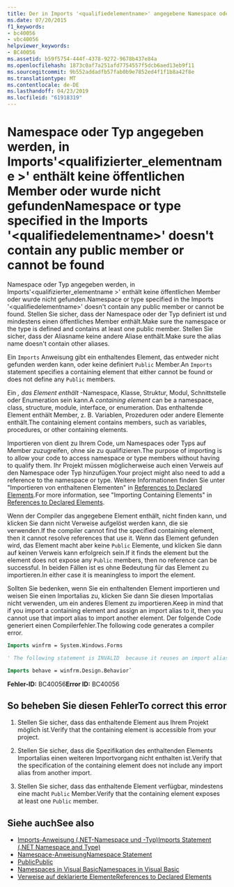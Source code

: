 ```yaml
---
title: Der in Imports '<qualifiedelementname>' angegebene Namespace oder Typ enthält keine öffentlichen Member oder kann nicht gefunden werden
ms.date: 07/20/2015
f1_keywords:
- bc40056
- vbc40056
helpviewer_keywords:
- BC40056
ms.assetid: b59f5754-444f-4378-9272-9678b437e84a
ms.openlocfilehash: 1873c0af7a251afd7754557f5dcb6aed13eb9f11
ms.sourcegitcommit: 9b552addadfb57fab0b9e7852ed4f1f1b8a42f8e
ms.translationtype: MT
ms.contentlocale: de-DE
ms.lasthandoff: 04/23/2019
ms.locfileid: "61918319"
---
```

# <a name="namespace-or-type-specified-in-the-imports-qualifiedelementname-doesnt-contain-any-public-member-or-cannot-be-found"></a><span data-ttu-id="fb8c9-102">Namespace oder Typ angegeben werden, in Imports'\<qualifizierter_elementname >' enthält keine öffentlichen Member oder wurde nicht gefunden</span><span class="sxs-lookup"><span data-stu-id="fb8c9-102">Namespace or type specified in the Imports '\<qualifiedelementname>' doesn't contain any public member or cannot be found</span></span>

<span data-ttu-id="fb8c9-103">Namespace oder Typ angegeben werden, in Imports'\<qualifizierter_elementname >' enthält keine öffentlichen Member oder wurde nicht gefunden.</span><span class="sxs-lookup"><span data-stu-id="fb8c9-103">Namespace or type specified in the Imports '\<qualifiedelementname>' doesn't contain any public member or cannot be found.</span></span> <span data-ttu-id="fb8c9-104">Stellen Sie sicher, dass der Namespace oder der Typ definiert ist und mindestens einen öffentliches Member enthält.</span><span class="sxs-lookup"><span data-stu-id="fb8c9-104">Make sure the namespace or the type is defined and contains at least one public member.</span></span> <span data-ttu-id="fb8c9-105">Stellen Sie sicher, dass der Aliasname keine andere Aliase enthält.</span><span class="sxs-lookup"><span data-stu-id="fb8c9-105">Make sure the alias name doesn't contain other aliases.</span></span>

<span data-ttu-id="fb8c9-106">Ein `Imports` Anweisung gibt ein enthaltendes Element, das entweder nicht gefunden werden kann, oder keine definiert `Public` Member.</span><span class="sxs-lookup"><span data-stu-id="fb8c9-106">An `Imports` statement specifies a containing element that either cannot be found or does not define any `Public` members.</span></span>

<span data-ttu-id="fb8c9-107">Ein *, das Element enthält* -Namespace, Klasse, Struktur, Modul, Schnittstelle oder Enumeration sein kann.</span><span class="sxs-lookup"><span data-stu-id="fb8c9-107">A *containing element* can be a namespace, class, structure, module, interface, or enumeration.</span></span> <span data-ttu-id="fb8c9-108">Das enthaltende Element enthält Member, z. B. Variablen, Prozeduren oder andere Elemente enthält.</span><span class="sxs-lookup"><span data-stu-id="fb8c9-108">The containing element contains members, such as variables, procedures, or other containing elements.</span></span>

<span data-ttu-id="fb8c9-109">Importieren von dient zu Ihrem Code, um Namespaces oder Typs auf Member zuzugreifen, ohne sie zu qualifizieren.</span><span class="sxs-lookup"><span data-stu-id="fb8c9-109">The purpose of importing is to allow your code to access namespace or type members without having to qualify them.</span></span> <span data-ttu-id="fb8c9-110">Ihr Projekt müssen möglicherweise auch einen Verweis auf den Namespace oder Typ hinzufügen.</span><span class="sxs-lookup"><span data-stu-id="fb8c9-110">Your project might also need to add a reference to the namespace or type.</span></span> <span data-ttu-id="fb8c9-111">Weitere Informationen finden Sie unter "Importieren von enthaltenen Elementen" in [References to Declared Elements](../../../visual-basic/programming-guide/language-features/declared-elements/references-to-declared-elements.md).</span><span class="sxs-lookup"><span data-stu-id="fb8c9-111">For more information, see "Importing Containing Elements" in [References to Declared Elements](../../../visual-basic/programming-guide/language-features/declared-elements/references-to-declared-elements.md).</span></span>

<span data-ttu-id="fb8c9-112">Wenn der Compiler das angegebene Element enthält, nicht finden kann, und klicken Sie dann nicht Verweise aufgelöst werden kann, die sie verwenden.</span><span class="sxs-lookup"><span data-stu-id="fb8c9-112">If the compiler cannot find the specified containing element, then it cannot resolve references that use it.</span></span> <span data-ttu-id="fb8c9-113">Wenn das Element gefunden wird, das Element macht aber keine `Public` Elemente, und klicken Sie dann auf keinen Verweis kann erfolgreich sein.</span><span class="sxs-lookup"><span data-stu-id="fb8c9-113">If it finds the element but the element does not expose any `Public` members, then no reference can be successful.</span></span> <span data-ttu-id="fb8c9-114">In beiden Fällen ist es ohne Bedeutung für das Element zu importieren.</span><span class="sxs-lookup"><span data-stu-id="fb8c9-114">In either case it is meaningless to import the element.</span></span>

<span data-ttu-id="fb8c9-115">Sollten Sie bedenken, wenn Sie ein enthaltenden Element importieren und weisen Sie einen Importalias zu, klicken Sie dann Sie diesen Importalias nicht verwenden, um ein anderes Element zu importieren.</span><span class="sxs-lookup"><span data-stu-id="fb8c9-115">Keep in mind that if you import a containing element and assign an import alias to it, then you cannot use that import alias to import another element.</span></span> <span data-ttu-id="fb8c9-116">Der folgende Code generiert einen Compilerfehler.</span><span class="sxs-lookup"><span data-stu-id="fb8c9-116">The following code generates a compiler error.</span></span>

```vb
Imports winfrm = System.Windows.Forms

' The following statement is INVALID  because it reuses an import alias.

Imports behave = winfrm.Design.Behavior`
```

<span data-ttu-id="fb8c9-117">**Fehler-ID:** BC40056</span><span class="sxs-lookup"><span data-stu-id="fb8c9-117">**Error ID:** BC40056</span></span>

## <a name="to-correct-this-error"></a><span data-ttu-id="fb8c9-118">So beheben Sie diesen Fehler</span><span class="sxs-lookup"><span data-stu-id="fb8c9-118">To correct this error</span></span>

1. <span data-ttu-id="fb8c9-119">Stellen Sie sicher, dass das enthaltende Element aus Ihrem Projekt möglich ist.</span><span class="sxs-lookup"><span data-stu-id="fb8c9-119">Verify that the containing element is accessible from your project.</span></span>

2. <span data-ttu-id="fb8c9-120">Stellen Sie sicher, dass die Spezifikation des enthaltenden Elements Importalias einen weiteren Importvorgang nicht enthalten ist.</span><span class="sxs-lookup"><span data-stu-id="fb8c9-120">Verify that the specification of the containing element does not include any import alias from another import.</span></span>

3. <span data-ttu-id="fb8c9-121">Stellen Sie sicher, dass das enthaltende Element verfügbar, mindestens eine macht `Public` Member.</span><span class="sxs-lookup"><span data-stu-id="fb8c9-121">Verify that the containing element exposes at least one `Public` member.</span></span>

## <a name="see-also"></a><span data-ttu-id="fb8c9-122">Siehe auch</span><span class="sxs-lookup"><span data-stu-id="fb8c9-122">See also</span></span>

- [<span data-ttu-id="fb8c9-123">Imports-Anweisung (.NET-Namespace und -Typ)</span><span class="sxs-lookup"><span data-stu-id="fb8c9-123">Imports Statement (.NET Namespace and Type)</span></span>](../../../visual-basic/language-reference/statements/imports-statement-net-namespace-and-type.md)
- [<span data-ttu-id="fb8c9-124">Namespace-Anweisung</span><span class="sxs-lookup"><span data-stu-id="fb8c9-124">Namespace Statement</span></span>](../../../visual-basic/language-reference/statements/namespace-statement.md)
- [<span data-ttu-id="fb8c9-125">Public</span><span class="sxs-lookup"><span data-stu-id="fb8c9-125">Public</span></span>](../../../visual-basic/language-reference/modifiers/public.md)
- [<span data-ttu-id="fb8c9-126">Namespaces in Visual Basic</span><span class="sxs-lookup"><span data-stu-id="fb8c9-126">Namespaces in Visual Basic</span></span>](../../../visual-basic/programming-guide/program-structure/namespaces.md)
- [<span data-ttu-id="fb8c9-127">Verweise auf deklarierte Elemente</span><span class="sxs-lookup"><span data-stu-id="fb8c9-127">References to Declared Elements</span></span>](../../../visual-basic/programming-guide/language-features/declared-elements/references-to-declared-elements.md)
